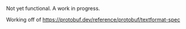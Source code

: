 Not yet functional. A work in progress.

Working off of https://protobuf.dev/reference/protobuf/textformat-spec
